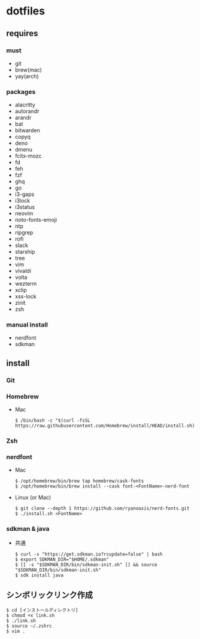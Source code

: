 # dotfiles

## requires

### must
- git
- brew(mac)
- yay(arch)

### packages
- alacritty
- autorandr
- arandr
- bat
- bitwarden
- copyq
- deno
- dmenu
- fcitx-mozc
- fd
- feh
- fzf
- ghq
- go
- i3-gaps
- i3lock
- i3status
- neovim
- noto-fonts-emoji
- ntp
- ripgrep
- rofi
- slack
- starship
- tree
- vim
- vivaldi
- volta
- wezterm
- xclip
- xss-lock
- zinit
- zsh

### manual install
- nerdfont
- sdkman

## install

### Git


### Homebrew

- Mac
  ```
  $ /bin/bash -c "$(curl -fsSL https://raw.githubusercontent.com/Homebrew/install/HEAD/install.sh)"
  ```

### Zsh


### nerdfont

- Mac
  ```
  $ /opt/homebrew/bin/brew tap homebrew/cask-fonts
  $ /opt/homebrew/bin/brew install --cask font-<FontName>-nerd-font
  ```

- Linux (or Mac)
  ```
  $ git clone --depth 1 https://github.com/ryanoasis/nerd-fonts.git
  $ ./install.sh <FontName>
  ```

### sdkman & java

- 共通
  ```
  $ curl -s "https://get.sdkman.io?rcupdate=false" | bash
  $ export SDKMAN_DIR="$HOME/.sdkman"
  $ [[ -s "$SDKMAN_DIR/bin/sdkman-init.sh" ]] && source "$SDKMAN_DIR/bin/sdkman-init.sh"
  $ sdk install java
  ```

## シンボリックリンク作成

```
$ cd [インストールディレクトリ]
$ chmod +x link.sh
$ ./link.sh
$ source ~/.zshrc
$ vim .
```
